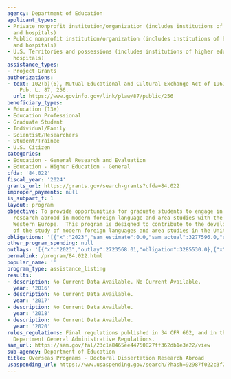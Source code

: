 ```yaml
---
agency: Department of Education
applicant_types:
- Private nonprofit institution/organization (includes institutions of higher education
  and hospitals)
- Public nonprofit institution/organization (includes institutions of higher education
  and hospitals)
- U.S. Territories and possessions (includes institutions of higher education and
  hospitals)
assistance_types:
- Project Grants
authorizations:
- text: 102(b)(6), Mutual Educational and Cultural Exchange Act of 1961, as amended.
    Pub. L. 87, 256.
  url: https://www.govinfo.gov/link/plaw/87/public/256
beneficiary_types:
- Education (13+)
- Education Professional
- Graduate Student
- Individual/Family
- Scientist/Researchers
- Student/Trainee
- U.S. Citizen
categories:
- Education - General Research and Evaluation
- Education - Higher Education - General
cfda: '84.022'
fiscal_year: '2024'
grants_url: https://grants.gov/search-grants?cfda=84.022
improper_payments: null
is_subpart_f: 1
layout: program
objective: To provide opportunities for graduate students to engage in full-time dissertation
  research abroad in modern foreign language and area studies with the exception of
  Western Europe.  This program is designed to contribute to the development and improvement
  of the study of modern foreign languages and area studies in the United States.
obligations: '[{"x":"2023","sam_estimate":0.0,"sam_actual":3277596.0,"usa_spending_actual":3179694.67},{"x":"2024","sam_estimate":0.0,"sam_actual":3261285.0,"usa_spending_actual":2061240.17},{"x":"2025","sam_estimate":0.0,"sam_actual":3000000.0,"usa_spending_actual":-685548.38}]'
other_program_spending: null
outlays: '[{"x":"2023","outlay":2723568.01,"obligation":3285530.0},{"x":"2024","outlay":748937.63,"obligation":3120693.0},{"x":"2025","outlay":0.0,"obligation":0.0}]'
permalink: /program/84.022.html
popular_name: ''
program_type: assistance_listing
results:
- description: No Current Data Available. No Current Available.
  year: '2016'
- description: No Current Data Available.
  year: '2017'
- description: No Current Data Available.
  year: '2018'
- description: No Current Data Available.
  year: '2020'
rules_regulations: Final regulations published in 34 CFR 662, and in the Education
  Department General Administrative Regulations.
sam_url: https://sam.gov/fal/23c1a8465ee44750827ff362db1e3e22/view
sub-agency: Department of Education
title: Overseas Programs - Doctoral Dissertation Research Abroad
usaspending_url: https://www.usaspending.gov/search/?hash=92987f022c3f246f478ea38c2a8c1c19
---
```

